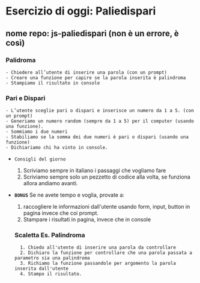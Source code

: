 # Esercizio di oggi: Paliedispari
## nome repo: js-paliedispari  (non è un errore, è così)
### Palidroma
    - Chiedere all’utente di inserire una parola (con un prompt)
    - Creare una funzione per capire se la parola inserita è palindroma
    - Stampiamo il risultato in console

### Pari e Dispari
    - L’utente sceglie pari o dispari e inserisce un numero da 1 a 5. (con un prompt)
    - Generiamo un numero random (sempre da 1 a 5) per il computer (usando una funzione).
    - Sommiamo i due numeri
    - Stabiliamo se la somma dei due numeri è pari o dispari (usando una funzione)
    - Dichiariamo chi ha vinto in console.
- `Consigli del giorno`
    1. Scriviamo sempre in italiano i passaggi che vogliamo fare
    2. Scriviamo sempre solo un pezzetto di codice alla volta, se funziona allora andiamo avanti.
- **`BONUS`** 
    Se ne avete tempo e voglia, provate a:
    1. raccogliere le informazioni dall'utente usando form, input, button in pagina invece che coi prompt.
    2. Stampare i risultati in pagina, invece che in console


    ### Scaletta Es. Palindroma
        1. Chiedo all'utente di inserire una parola da controllare
        2. Dichiaro la funzione per controllare che una parola passata a parametro sia una palindroma
        3. Richiamo la funzione passandole per argomento la parola inserita dall'utente
        4. Stampo il risultato.